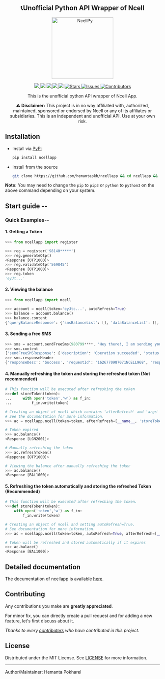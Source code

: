 
<h2 align='center'>📞Unofficial Python API Wrapper of Ncell</h2>
<p align="center">
<img src="https://raw.githubusercontent.com/hemantapkh/ncellapp/main/images/ncellpy.jpg" align="center" height=200 alt="NcellPy" />
</p>
<p align="center">
<a href="https://pypi.org/ncellapp">
<img src='https://img.shields.io/pypi/v/ncellapp.svg'>
</a>
<a>
<img src="https://img.shields.io/badge/platform-cross-blue">
</a>
<a href="https://pypi.org/ncellapp">
<img src='https://img.shields.io/pypi/pyversions/ncellapp.svg'>
</a>
<a href="https://pypi.org/project/ncellapp/">
<img src='https://pepy.tech/badge/ncellapp'>
</a>
<img src='https://visitor-badge.laobi.icu/badge?page_id=hemantapkh.ncellapp'>
<a href="https://github.com/hemantapkh/ncellapp/stargazers">
<img src="https://img.shields.io/github/stars/hemantapkh/ncellapp" alt="Stars"/>
</a>
<a href="https://github.com/hemantapkh/ncellapp/issues">
<img src="https://img.shields.io/github/issues/hemantapkh/ncellapp" alt="Issues"/>
</a>
<a href="https://github.com/hemantapkh/ncellapp/graphs/contributors">
<img src="https://img.shields.io/github/contributors/hemantapkh/ncellapp.svg" alt="Contributors" />
</a>

<p align="center">
This is the unofficial python API wrapper of Ncell App.
<p align="center">
<b>⚠️ Disclaimer:</b> This project is in no way affiliated with, authorized, maintained, sponsored or endorsed by Ncell or any of its affiliates or subsidiaries. This is an independent and unofficial API. Use at your own risk.

## Installation
- Install via [PyPi](https://www.pypi.org/project/ncellapp)
    ```bash
    pip install ncellapp
    ```

- Install from the source
    ```bash
    git clone https://github.com/hemantapkh/ncellapp && cd ncellapp && python setup.py sdist && pip install dist/*
    ```
**Note:** You may need to change the `pip` to `pip3` or `python` to `python3` on the above command depending on your system.

## Start guide --

### Quick Examples--

#### 1. Getting a Token

```python
>>> from ncellapp import register

>>> reg = register('98140*****')
>>> reg.generateOtp()
<Response [OTP1000]>
>>> reg.validateOtp('569845')
<Response [OTP1000]>
>>> reg.token
'eyJt...'
```

#### 2. Viewing the balance
```python
>>> from ncellapp import ncell

>>> account = ncell(token='eyJtc...', autoRefresh=True)
>>> balance = account.balance()
>>> balance.content
{'queryBalanceResponse': {'smsBalanceList': [], 'dataBalanceList': [], 'creditBalanceDetail': {'expiryDate': 'Sep 12 2021 23:59:59', 'freeSmsCount': 10, 'tariffPlanRateOffNet': 0.0, 'balance': 4.89793, 'unBilledAmount': 0.0, 'tariffPlanName': 'Sajilo', 'lastLoanTakenDate': 'Mar 23 2021 08:22:54', 'lastRechargeDate': 'Apr 27 2021 00:36:58', 'loanAmount': 0.0, 'creditUom': 'Rs.', 'tariffPlanRateOnNet': 0.0}, 'msisdn': '98140*****', 'voiceBalanceList': [], 'paidMode': 'Prepaid'}}
```

#### 3. Sending a free SMS
```python
>>> sms = account.sendFreeSms(980799****, 'Hey there!, I am sending you an SMS with Python!')
>>> sms.content
{'sendFreeSMSResponse': {'description': 'Operation succeeded', 'status': 'success', 'statusCode': '0'}}
>>> sms.responseHeader
{'responseDesc': 'Success', 'requestId': '1626770987071NCELL968', 'responseDescDisplay': 'SMS1000', 'responseCode': '200', 'timestamp': '2021-07-20T14:34:47.12712'}
```

#### 4. Manually refreshing the token and storing the refreshed token (Not recommended)

```python
# This function will be executed after refreshing the token
>>>def storeToken(token):
...     with open('token','w') as f_in:
...         f_in.write(token)

# Creating an object of ncell which contains 'afterRefresh' and 'args' arguments.
# See the documentation for more information.
>>> ac = ncellapp.ncell(token=token, afterRefresh=[__name__, 'storeToken'], args=['__token__'])

# Token expired
>>> ac.balance()
<Response [LGN2001]>

# Manually refreshing the token
>>> ac.refreshToken()
<Response [OTP1000]>

# Viewing the balance after manually refreshing the token
>>> ac.balance()
<Response [BAL1000]>
```

#### 5. Refreshing the token automatically and storing the refreshed Token (Recommended)

```python
# This function will be executed after refreshing the token.
>>>def storeToken(token):
    with open('token','w') as f_in:
        f_in.write(token)

# Creating an object of ncell and setting autoRefresh=True. 
# See documentation for more information.
>>> ac = ncellapp.ncell(token=token, autoRefresh=True, afterRefresh=[__name__, 'storeToken'], args=['__token__'])

# Token will be refreshed and stored automatically if it expires
>>> ac.balace()
<Response [BAL1000]>
```

## Detailed documentation

The documentation of ncellapp is available [here](https://ncellapp.readthedocs.io/en/latest/).

## Contributing

Any contributions you make are **greatly appreciated**.

For minor fix, you can directly create a pull request and for adding a new feature, let's first discuss about it.

*Thanks to every [contributors](https://github.com/hemantapkh/ncellapp/graphs/contributors) who have contributed in this project.*

## License

Distributed under the MIT License. See [LICENSE](https://github.com/hemantapkh/ncellapp/blob/main/LICENSE) for more information.

-----
Author/Maintainer: Hemanta Pokharel
